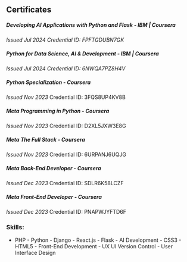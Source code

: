 ## Certificates

##### Developing AI Applications with Python and Flask - IBM | Coursera
  *Issued Jul 2024*
  *Credential ID: FPFTGDUBN7GK*

##### Python for Data Science, AI & Development - IBM | Coursera
  *Issued Jul 2024*
  *Credential ID: 6NWQA7PZ8H4V*

##### Python Specialization - Coursera
  *Issued Nov 2023*
  Credential ID: 3FQS8UP4KV8B

##### Meta Programming in Python - Coursera
  *Issued Nov 2023*
  Credential ID: D2XL5JXW3E8G

##### Meta The Full Stack - Coursera
  *Issued Nov 2023*
  Credential ID: 6URPANJ6UQJG

##### Meta Back-End Developer - Coursera
  *Issued Dec 2023*
  Credential ID: SDLR6K58LCZF

##### Meta Front-End Developer - Coursera
  *Issued Dec 2023*
  Credential ID: PNAPWJYFTD6F

### Skills:
- PHP - Python - Django - React.js - Flask - AI Development - CSS3 - HTML5 - Front-End Development - UX UI  Version Control - User Interface Design  
